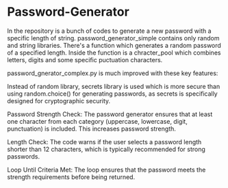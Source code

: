 # Password-Generator
In the repository is a bunch of codes to generate a new password with a specific length of string.
password_generator_simple contains only random and string libraries.
There's a function which generates a random password of a specified length.
Inside the function is a chracter_pool which combines letters, digits and some specific puctuation characters.

password_gnerator_complex.py is much improved with these key features:

Instead of random library, secrets library is used which is more secure than using random.choice() for generating passwords, as secrets is specifically designed for cryptographic security.

Password Strength Check: The password generator ensures that at least one character from each category (uppercase, lowercase, digit, punctuation) is included. This increases password strength.

Length Check: The code warns if the user selects a password length shorter than 12 characters, which is typically recommended for strong passwords.

Loop Until Criteria Met: The loop ensures that the password meets the strength requirements before being returned.
